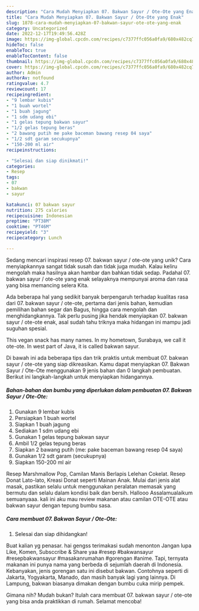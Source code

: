 ```yaml
---
description: "Cara Mudah Menyiapkan 07. Bakwan Sayur / Ote-Ote yang Enak"
title: "Cara Mudah Menyiapkan 07. Bakwan Sayur / Ote-Ote yang Enak"
slug: 1878-cara-mudah-menyiapkan-07-bakwan-sayur-ote-ote-yang-enak
category: Uncategorized
date: 2022-12-17T19:49:56.428Z
image: https://img-global.cpcdn.com/recipes/c7377ffc056a0fa9/680x482cq70/07-bakwan-sayur-ote-ote-foto-resep-utama.jpg
hideToc: false
enableToc: true
enableTocContent: false
thumbnail: https://img-global.cpcdn.com/recipes/c7377ffc056a0fa9/680x482cq70/07-bakwan-sayur-ote-ote-foto-resep-utama.jpg
cover: https://img-global.cpcdn.com/recipes/c7377ffc056a0fa9/680x482cq70/07-bakwan-sayur-ote-ote-foto-resep-utama.jpg
author: Admin
authorAv: notfound
ratingvalue: 4.7
reviewcount: 17
recipeingredient:
- "9 lembar kubis"
- "1 buah wortel"
- "1 buah jagung"
- "1 sdm udang ebi"
- "1 gelas tepung bakwan sayur"
- "1/2 gelas tepung beras"
- "2 bawang putih me pake baceman bawang resep 04 saya"
- "1/2 sdt garam secukupnya"
- "150-200 ml air"
recipeinstructions:

- "Selesai dan siap dinikmati!"
categories:
- Resep
tags:
- 07
- bakwan
- sayur

katakunci: 07 bakwan sayur 
nutrition: 275 calories
recipecuisine: Indonesian
preptime: "PT38M"
cooktime: "PT46M"
recipeyield: "3"
recipecategory: Lunch

---
```





Sedang mencari inspirasi resep 07. bakwan sayur / ote-ote yang unik? Cara menyiapkannya sangat tidak susah dan tidak juga mudah. Kalau keliru mengolah maka hasilnya akan hambar dan bahkan tidak sedap. Padahal 07. bakwan sayur / ote-ote yang enak selayaknya mempunyai aroma dan rasa yang bisa memancing selera Kita.





Ada beberapa hal yang sedikit banyak berpengaruh terhadap kualitas rasa dari 07. bakwan sayur / ote-ote, pertama dari jenis bahan, kemudian pemilihan bahan segar dan Bagus, hingga cara mengolah dan menghidangkannya. Tak perlu pusing jika hendak menyiapkan 07. bakwan sayur / ote-ote enak,      asal sudah tahu triknya maka hidangan ini mampu jadi suguhan spesial.














This vegan snack has many names. In my hometown, Surabaya, we call it ote-ote. In west part of Java, it is called bakwan sayur.






Di bawah ini ada beberapa tips dan trik praktis untuk membuat 07. bakwan sayur / ote-ote yang siap dikreasikan. Kamu dapat menyiapkan 07. Bakwan Sayur / Ote-Ote menggunakan 9 jenis bahan dan 0 langkah pembuatan. Berikut ini langkah-langkah untuk menyiapkan hidangannya.

<!--inarticleads1-->

##### Bahan-bahan dan bumbu yang diperlukan dalam pembuatan 07. Bakwan Sayur / Ote-Ote:

1. Gunakan 9 lembar kubis
1. Persiapkan 1 buah wortel
1. Siapkan 1 buah jagung
1. Sediakan 1 sdm udang ebi
1. Gunakan 1 gelas tepung bakwan sayur
1. Ambil 1/2 gelas tepung beras
1. Siapkan 2 bawang putih (me: pake baceman bawang resep 04 saya)
1. Gunakan 1/2 sdt garam (secukupnya)
1. Siapkan 150-200 ml air


Resep Marshmallow Pop, Camilan Manis Berlapis Lelehan Cokelat. Resep Donat Lato-lato, Kreasi Donat seperti Mainan Anak. Mulai dari jenis alat masak, pastikan selalu untuk menggunakan peralatan memasak yang bermutu dan selalu dalam kondisi baik dan bersih. Hallooo Assalamualaikum semuanyaaa. kali ini aku mau review makanan atau camilan OTE-OTE atau bakwan sayur dengan tepung bumbu sasa. 

<!--inarticleads2-->

##### Cara membuat 07. Bakwan Sayur / Ote-Ote:


1. Selesai dan siap dihidangkan!

Buat kalian yg penasar. hai gengss terimakasi sudah menonton Jangan lupa Like, Komen, Subsccribe &amp; Share yaa ️#resep #bakwansayur #resepbakwansayur #masakanrumahan #gorengan #anime. Tapi, ternyata makanan ini punya nama yang berbeda di sejumlah daerah di Indonesia. Kebanyakan, jenis gorengan satu ini disebut bakwan. Contohnya seperti di Jakarta, Yogyakarta, Manado, dan masih banyak lagi yang lainnya. Di Lampung, bakwan biasanya dimakan dengan bumbu cuka mirip pempek. 

Gimana nih? Mudah bukan? Itulah cara membuat 07. bakwan sayur / ote-ote yang bisa anda praktikkan di rumah. Selamat mencoba!

